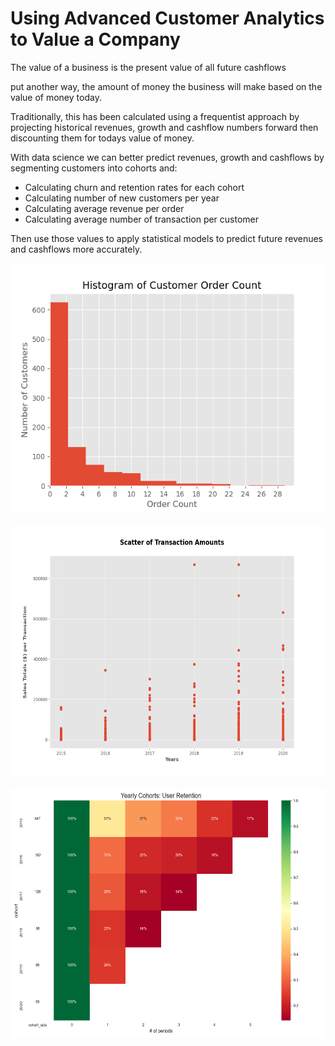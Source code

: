 # Using Advanced Customer Analytics to Value a Company

The value of a business is the present value of all future cashflows

put another way, the amount of money the business will make based on the value of money today.

Traditionally, this has been calculated using a frequentist approach by projecting historical revenues, growth and cashflow numbers forward then discounting them for todays value of money.

With data science we can better predict revenues, growth and cashflows by segmenting customers into cohorts and:
* Calculating churn and retention rates for each cohort
* Calculating number of new customers per year
* Calculating average revenue per order
* Calculating average number of transaction per customer  

Then use those values to apply statistical models to predict future revenues and cashflows more accurately.

<div align="center">
<img src='images/order_count_histogram_eda.png' height='400'>
</div>
<br>

<div align="center">
<img src='images/invoice_scatter.png' height='400'>
</div>
<br>


<div align="center">
<img src='images/cohort_retention.png' height='400'>
</div>
<br>